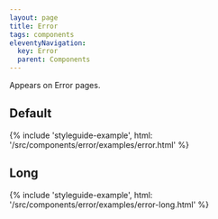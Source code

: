 ```yaml
---
layout: page
title: Error
tags: components
eleventyNavigation:
  key: Error
  parent: Components
---
```


Appears on Error pages.

## Default

{% include 'styleguide-example', html: '/src/components/error/examples/error.html' %}

## Long

{% include 'styleguide-example', html: '/src/components/error/examples/error-long.html' %}
